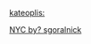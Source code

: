 ---
layout: post
wordpress_id: 935
wordpress_url: http://noesbueno.com/archives/935
date: '2010-12-27 18:00:56 -0600'
date_gmt: '2010-12-27 23:00:56 -0600'
body: |
  <p><a href="http://soupsoup.tumblr.com/post/2484362015">kateoplis:</p>
  <p>NYC by? sgoralnick</a></p>
---